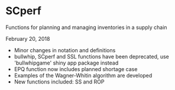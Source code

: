 # SCperf
Functions for planning and managing inventories in a supply chain

February 20, 2018
* Minor changes in notation and definitions
* bullwhip, SCperf and SSL functions have been deprecated, use 'bullwhipgame' shiny app package instead
* EPQ function now includes planned shortage case
* Examples of the Wagner-Whitin algorithm are developed
* New functions included: SS and ROP
